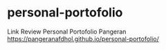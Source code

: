 # personal-portofolio
Link Review Personal Portofolio Pangeran
https://pangeranafdhol.github.io/personal-portofolio/

